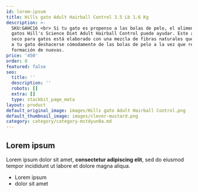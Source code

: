 ```yaml
---
id: lorem-ipsum
title: Hills gato Adult Hairball Control 3.5 Lb 1.6 Kg
description: >-
  SKU:GAHC16 <br> Si tu gato es propenso a las bolas de pelo, el alimento para
  gatos Hill's Science Diet Adult Hairball Control puede ayudar. Este alimento
  seco para gatos está elaborado con una mezcla de fibras naturales que permiten
  a tu gato deshacerse cómodamente de las bolas de pelo a la vez que reduce la
  formación de nuevas. 
price: '450'
order: 0
featured: false
seo:
  title: ''
  description: ''
  robots: []
  extra: []
  type: stackbit_page_meta
layout: product
default_original_image: images/Hills gato Adult Hairball Control.png
default_thumbnail_image: images/clever-mustard.png
category: category/category-mstdyun0a.md
---
```

## Lorem ipsum

Lorem ipsum dolor sit amet, **consectetur adipiscing elit**, sed do eiusmod tempor incididunt ut labore et dolore magna aliqua.

- Lorem ipsum
- dolor sit amet